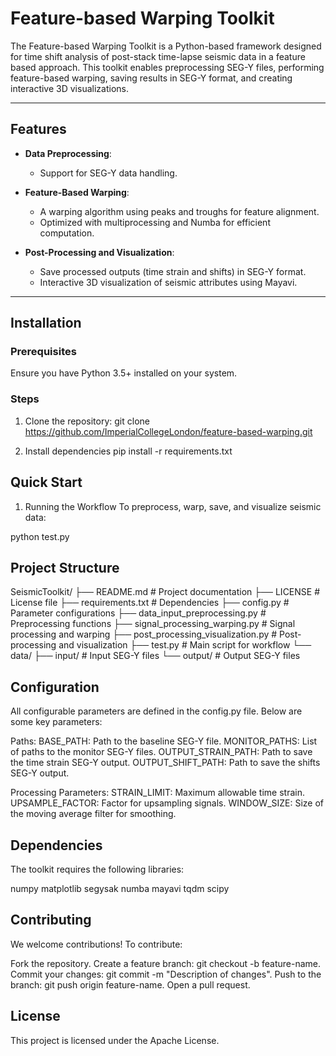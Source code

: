 # Feature-based Warping Toolkit

The Feature-based Warping Toolkit is a Python-based framework designed for time shift analysis of post-stack time-lapse seismic data in a feature based approach. This toolkit enables preprocessing SEG-Y files, performing feature-based warping, saving results in SEG-Y format, and creating interactive 3D visualizations.

---

## Features

- **Data Preprocessing**:
  - Support for SEG-Y data handling.
  
- **Feature-Based Warping**:
  - A warping algorithm using peaks and troughs for feature alignment.
  - Optimized with multiprocessing and Numba for efficient computation.

- **Post-Processing and Visualization**:
  - Save processed outputs (time strain and shifts) in SEG-Y format.
  - Interactive 3D visualization of seismic attributes using Mayavi.

---

## Installation

### Prerequisites
Ensure you have Python 3.5+ installed on your system.

### Steps

1. Clone the repository:
   git clone https://github.com/ImperialCollegeLondon/feature-based-warping.git

2. Install dependencies
   pip install -r requirements.txt

## Quick Start
1. Running the Workflow
To preprocess, warp, save, and visualize seismic data:

python test.py

## Project Structure
SeismicToolkit/
├── README.md                     # Project documentation
├── LICENSE                       # License file
├── requirements.txt              # Dependencies
├── config.py                     # Parameter configurations
├── data_input_preprocessing.py   # Preprocessing functions
├── signal_processing_warping.py  # Signal processing and warping
├── post_processing_visualization.py # Post-processing and visualization
├── test.py                       # Main script for workflow
└── data/
    ├── input/                    # Input SEG-Y files
    └── output/                   # Output SEG-Y files

## Configuration
All configurable parameters are defined in the config.py file. Below are some key parameters:

Paths:
BASE_PATH: Path to the baseline SEG-Y file.
MONITOR_PATHS: List of paths to the monitor SEG-Y files.
OUTPUT_STRAIN_PATH: Path to save the time strain SEG-Y output.
OUTPUT_SHIFT_PATH: Path to save the shifts SEG-Y output.

Processing Parameters:
STRAIN_LIMIT: Maximum allowable time strain.
UPSAMPLE_FACTOR: Factor for upsampling signals.
WINDOW_SIZE: Size of the moving average filter for smoothing.

## Dependencies
The toolkit requires the following libraries:

numpy
matplotlib
segysak
numba
mayavi
tqdm
scipy

## Contributing
We welcome contributions! To contribute:

Fork the repository.
Create a feature branch: git checkout -b feature-name.
Commit your changes: git commit -m "Description of changes".
Push to the branch: git push origin feature-name.
Open a pull request.

## License
This project is licensed under the Apache License.